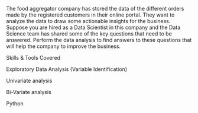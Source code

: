The food aggregator company has stored the data of the different orders made by the registered customers in their online portal. They want to analyze the data to draw some actionable insights for the business. Suppose you are hired as a Data Scientist in this company and the Data Science team has shared some of the key questions that need to be answered. Perform the data analysis to find answers to these questions that will help the company to improve the business.

Skills & Tools Covered

Exploratory Data Analysis (Variable Identification)

Univariate analysis

Bi-Variate analysis

Python
